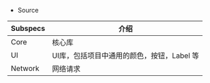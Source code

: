 * Source

| Subspecs | 介绍 |
| ---      | --- |
| Core     | 核心库|
| UI       | UI库，包括项目中通用的颜色，按钮，Label 等 |
| Network  | 网络请求 |
